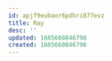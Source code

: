 ```yaml
---
id: apjf9eubaor6pdhri877evz
title: Ray
desc: ''
updated: 1685660846798
created: 1685660846798
---
```

